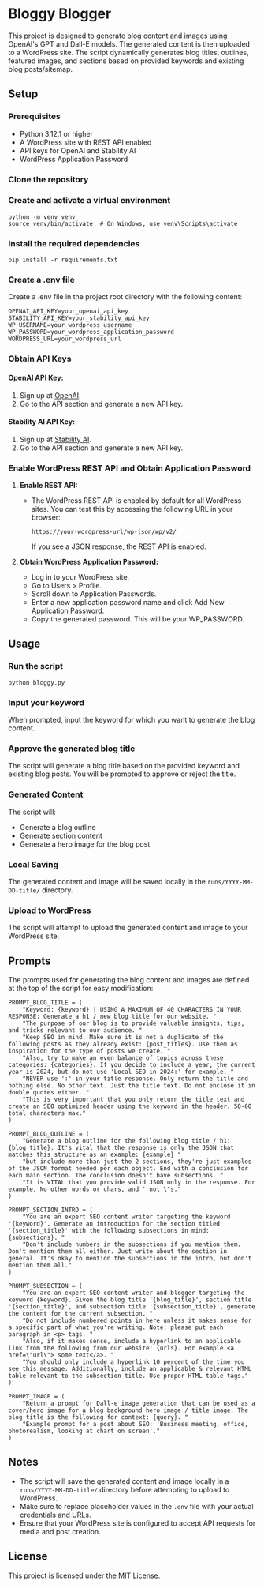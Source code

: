 # Bloggy Blogger

This project is designed to generate blog content and images using OpenAI's GPT and Dall-E models. The generated content is then uploaded to a WordPress site. The script dynamically generates blog titles, outlines, featured images, and sections based on provided keywords and existing blog posts/sitemap.

## Setup

### Prerequisites

- Python 3.12.1 or higher
- A WordPress site with REST API enabled
- API keys for OpenAI and Stability AI
- WordPress Application Password

### Clone the repository

### Create and activate a virtual environment

```
python -m venv venv
source venv/bin/activate  # On Windows, use venv\Scripts\activate
```

### Install the required dependencies

```
pip install -r requirements.txt
```

### Create a .env file

Create a .env file in the project root directory with the following content:

```
OPENAI_API_KEY=your_openai_api_key
STABILITY_API_KEY=your_stability_api_key
WP_USERNAME=your_wordpress_username
WP_PASSWORD=your_wordpress_application_password
WORDPRESS_URL=your_wordpress_url
```

### Obtain API Keys

#### OpenAI API Key:

1. Sign up at [OpenAI](https://beta.openai.com/signup/).
2. Go to the API section and generate a new API key.

#### Stability AI API Key:

1. Sign up at [Stability AI](https://stability.ai/).
2. Go to the API section and generate a new API key.

### Enable WordPress REST API and Obtain Application Password

1. **Enable REST API:**
   - The WordPress REST API is enabled by default for all WordPress sites. You can test this by accessing the following URL in your browser:
     ```
     https://your-wordpress-url/wp-json/wp/v2/
     ```
     If you see a JSON response, the REST API is enabled.

2. **Obtain WordPress Application Password:**
   - Log in to your WordPress site.
   - Go to Users > Profile.
   - Scroll down to Application Passwords.
   - Enter a new application password name and click Add New Application Password.
   - Copy the generated password. This will be your WP_PASSWORD.

## Usage

### Run the script

```
python bloggy.py
```

### Input your keyword

When prompted, input the keyword for which you want to generate the blog content.

### Approve the generated blog title

The script will generate a blog title based on the provided keyword and existing blog posts. You will be prompted to approve or reject the title.

### Generated Content

The script will:

- Generate a blog outline
- Generate section content
- Generate a hero image for the blog post

### Local Saving

The generated content and image will be saved locally in the `runs/YYYY-MM-DD-title/` directory.

### Upload to WordPress

The script will attempt to upload the generated content and image to your WordPress site.

## Prompts

The prompts used for generating the blog content and images are defined at the top of the script for easy modification:

```
PROMPT_BLOG_TITLE = (
    "Keyword: {keyword} | USING A MAXIMUM OF 40 CHARACTERS IN YOUR RESPONSE: Generate a h1 / new blog title for our website. "
    "The purpose of our blog is to provide valuable insights, tips, and tricks relevant to our audience. "
    "Keep SEO in mind. Make sure it is not a duplicate of the following posts as they already exist: {post_titles}. Use them as inspiration for the type of posts we create. "
    "Also, try to make an even balance of topics across these categories: {categories}. If you decide to include a year, the current year is 2024, but do not use 'Local SEO in 2024:' for example. "
    "NEVER use ':' in your title response. Only return the title and nothing else. No other text. Just the title text. Do not enclose it in double quotes either. "
    "This is very important that you only return the title text and create an SEO optimized header using the keyword in the header. 50-60 total characters max."
)

PROMPT_BLOG_OUTLINE = (
    "Generate a blog outline for the following blog title / h1: {blog_title}. It's vital that the response is only the JSON that matches this structure as an example: {example} "
    "but include more than just the 2 sections, they're just examples of the JSON format needed per each object. End with a conclusion for each main section. The conclusion doesn't have subsections. "
    "It is VITAL that you provide valid JSON only in the response. For example, No other words or chars, and ' not \"s."
)

PROMPT_SECTION_INTRO = (
    "You are an expert SEO content writer targeting the keyword '{keyword}'. Generate an introduction for the section titled '{section_title}' with the following subsections in mind: {subsections}. "
    "Don't include numbers in the subsections if you mention them. Don't mention them all either. Just write about the section in general. It's okay to mention the subsections in the intro, but don't mention them all."
)

PROMPT_SUBSECTION = (
    "You are an expert SEO content writer and blogger targeting the keyword {keyword}. Given the blog title '{blog_title}', section title '{section_title}', and subsection title '{subsection_title}', generate the content for the current subsection. "
    "Do not include numbered points in here unless it makes sense for a specific part of what you're writing. Note: please put each paragraph in <p> tags. "
    "Also, if it makes sense, include a hyperlink to an applicable link from the following from our website: {urls}. For example <a href=\"url\"> some text</a>. "
    "You should only include a hyperlink 10 percent of the time you see this message. Additionally, include an applicable & relevant HTML table relevant to the subsection title. Use proper HTML table tags."
)

PROMPT_IMAGE = (
    "Return a prompt for Dall-e image generation that can be used as a cover/hero image for a blog background hero image / title image. The blog title is the following for context: {query}. "
    "Example prompt for a post about SEO: 'Business meeting, office, photorealism, looking at chart on screen'."
)
```

## Notes

- The script will save the generated content and image locally in a `runs/YYYY-MM-DD-title/` directory before attempting to upload to WordPress.
- Make sure to replace placeholder values in the `.env` file with your actual credentials and URLs.
- Ensure that your WordPress site is configured to accept API requests for media and post creation.

## License

This project is licensed under the MIT License.
